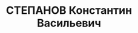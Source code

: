 ---
title: СТЕПАНОВ Константин Васильевич
description: "1892 г.р., русский, военврач 1 ранга, нач. сан. эпид. лаборатории БВО.\
  \ \n  Арестован 20.08.1937. \n  ВКВС - 22.11.1937, ВМН. Расстрелян 22.11.1937, Минск"
---